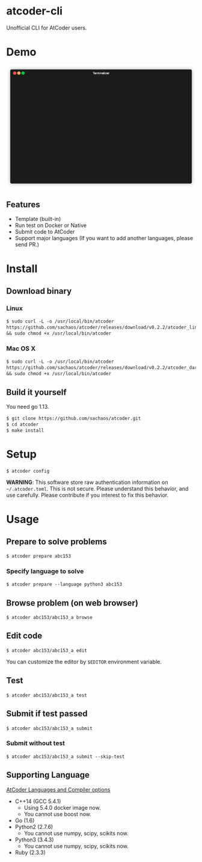 # atcoder-cli

Unofficial CLI for AtCoder users.

# Demo

![demo](./images/demo.gif)

## Features

* Template (built-in)
* Run test on Docker or Native
* Submit code to AtCoder
* Support major languages (If you want to add another languages, please send PR.)

# Install

## Download binary

### Linux

```shell
$ sudo curl -L -o /usr/local/bin/atcoder https://github.com/sachaos/atcoder/releases/download/v0.2.2/atcoder_linux_amd64 && sudo chmod +x /usr/local/bin/atcoder
```

### Mac OS X

```shell
$ sudo curl -L -o /usr/local/bin/atcoder https://github.com/sachaos/atcoder/releases/download/v0.2.2/atcoder_darwin_amd64 && sudo chmod +x /usr/local/bin/atcoder
```

## Build it yourself

You need go 1.13.

```shell
$ git clone https://github.com/sachaos/atcoder.git
$ cd atcoder
$ make install
```

# Setup

```shell
$ atcoder config
```

**WARNING**: This software store raw authentication information on `~/.atcoder.toml`. This is not secure.
Please understand this behavior, and use carefully. Please contribute if you interest to fix this behavior.

# Usage

## Prepare to solve problems

```shell
$ atcoder prepare abc153
```

### Specify language to solve

```shell
$ atcoder prepare --language python3 abc153
```

## Browse problem (on web browser)

```shell
$ atcoder abc153/abc153_a browse
```

## Edit code

```shell
$ atcoder abc153/abc153_a edit
```

You can customize the editor by `$EDITOR` environment variable.

## Test

```shell
$ atcoder abc153/abc153_a test
```

## Submit if test passed

```shell
$ atcoder abc153/abc153_a submit
```

### Submit without test

```shell
$ atcoder abc153/abc153_a submit --skip-test
```

## Supporting Language

[AtCoder Languages and Compiler options](https://language-test-201603.contest.atcoder.jp/)

- C++14 (GCC 5.4.1)
    - Using 5.4.0 docker image now.
    - You cannot use boost now.
- Go (1.6)
- Python2 (2.7.6)
    - You cannot use numpy, scipy, scikits now.
- Python3 (3.4.3)
    - You cannot use numpy, scipy, scikits now.
- Ruby (2.3.3)
